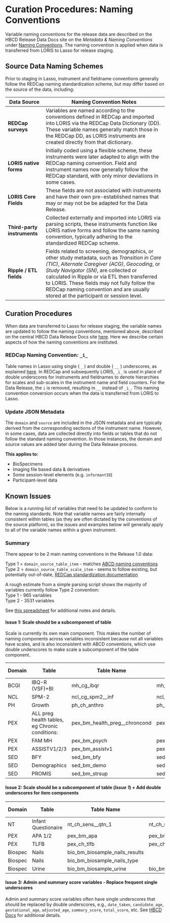 # Curation Procedures: Naming Conventions

Variable naming conventions for the release data are described on the HBCD Release Data Docs site on the *Metadata & Naming Conventions* under [Naming Conventions](https://docs.hbcdstudy.org/latest/access/metadata/#naming-conventions). The naming convention is applied when data is transferred from LORIS to Lasso for release staging.

## Source Data Naming Schemes

Prior to staging in Lasso, instrument and fieldname conventions generally follow the REDCap naming standardization scheme, but may differ based on the source of the data, including:

<table class="table-no-vertical-lines" style="width: 100%; border-collapse: collapse; table-layout: fixed;">
    <thead>
        <tr>
            <th>Data Source</th>
            <th>Naming Convention Notes</th>
        </tr>
    </thead>
    <tbody>
        <tr>
            <td style="word-wrap: break-word; white-space: normal;"><b>REDCap surveys</b></td>
            <td style="word-wrap: break-word; white-space: normal;">
                Variables are named according to the conventions defined in REDCap and imported into LORIS via the REDCap Data Dictionary (DD). 
                These variable names generally match those in the REDCap DD, as LORIS instruments are created directly from that dictionary.
            </td>
        </tr>
        <tr>
            <td style="word-wrap: break-word; white-space: normal;"><b>LORIS native forms</b></td>
            <td style="word-wrap: break-word; white-space: normal;">
                Initially coded using a flexible scheme, these instruments were later adapted to align with the REDCap naming convention. 
                Field and instrument names now generally follow the REDCap standard, with only minor deviations in some cases.
            </td>
        </tr>
       <tr>
            <td style="word-wrap: break-word; white-space: normal;"><b>LORIS Core Fields</b></td>
            <td style="word-wrap: break-word; white-space: normal;">
                These fields are not associated with instruments and have their own pre-established names that may or may not be be adapted for the Data Release.
            </td>
        </tr>
        <tr>
            <td style="word-wrap: break-word; white-space: normal;"><b>Third-party instruments</b></td>
            <td style="word-wrap: break-word; white-space: normal;">
                Collected externally and imported into LORIS via parsing scripts, these instruments function like LORIS native forms and 
                follow the same naming convention, typically adhering to the standardized REDCap scheme.
            </td>
        </tr>
        <tr>
            <td style="word-wrap: break-word; white-space: normal;"><b>Ripple / ETL fields</b></td>
            <td style="word-wrap: break-word; white-space: normal;">
                Fields related to screening, demographics, or other study metadata, such as <i>Transition in Care (TIC)</i>, 
                <i>Alternate Caregiver (ACG)</i>, <i>Geocoding</i>, or <i>Study Navigator (SN)</i>, are collected or calculated in Ripple or via ETL then transferred to LORIS. These fields may not fully follow the REDCap naming convention and are usually stored at the 
                participant or session level.
            </td>
        </tr>
    </tbody>
</table>

## Curation Procedures

When data are transferred to Lasso for release staging, the variable names are updated to follow the naming conventions, mentioned above, described on the central HBCD Data Release Docs site [here](https://docs.hbcdstudy.org/latest/access/metadata/#naming-conventions). Here we describe certain aspects of how the naming conventions are instituted.

### REDCap Naming Convention: `_i_` 

Table names in Lasso using single ( `_` ) and double ( `__` ) underscores, as explained [here](https://docs.hbcdstudy.org/latest/access/metadata/#subcomponents). In REDCap and subsequently LORIS, `_i_` is used in place of double underscores for instruments and fieldnames to denote hierarchies for scales and sub-scales in the instrument name and field counters. For the Data Release, the `i` is removed, resulting in `__` instead of `_i_`. This naming convention conversion occurs when the data is transferred from LORIS to Lasso.

### Update JSON Metadata

The `domain` and `source` are included in the JSON metadata and are typically derived from the corresponding sections of the instrument name. However, in some cases, data are collected directly into fields or tables that do not follow the standard naming convention. In those instances, the domain and source values are added later during the Data Release process.

**This applies to:**

 - BioSpecimens
 - Imaging file based data & derivatives
 - Some session-level elements (e.g. `informantID`)
 - Participant-level data

## Known Issues 

Below is a running list of variables that need to be updated to conform to the naming standards. Note that variable names are fairly internally consistent within tables (as they are often dictated by the conventions of the source platform), so the issues and examples below will generally apply to all of the variable names within a given instrument.

### Summary

There appear to be 2 main naming conventions in the Release 1.0 data:

Type 1 = `domain_source_table_item` - matches [ABCD naming conventions](https://docs.abcdstudy.org/latest/documentation/curation/naming.html)       
Type 2 = `domain_source_table_scale_item` - seems to follow existing, but potentially out-of-date, [REDCap standardization documentation](https://docs.google.com/document/d/1_xj8TPDRmb5-fQAQ3KZW87yzft-bA5Kt8HLNwMwm_MA/edit?tab=t.0#heading=h.6j8c7yy6p6t4)

A rough estimate from a simple parsing script shows the majority of variables currently follow Type 2 convention:       
Type 1 - 965 variables           
Type 2 - 3531 variables

See [this spreadsheet](https://docs.google.com/spreadsheets/d/1AM7BJiKpZIDdcCFdkZnFg4jr6ZN48ZPtbFMevfNrPWo/edit?usp=sharing) for additional notes and details.

#### Issue 1: Scale should be a subcomponent of table

Scale is currently its own main component. This makes the number of naming components across variables inconsistent because not all variables have scales, and is also inconsistent with ABCD conventions, which use double underscores to make scale a subcomponent of the table component. 

<table class="compact-table">
<thead>
<tr>
<th style="width: 10%">Domain</th>
<th style="width: 10%;">Table</th>
<th style="width: 20%">Table Name</th>
<th style="width: 20%">Example Variable</th>
<th style="width: 10%">Example Fix</th>
</tr>
</thead>
<tbody>
<tr>
<td style="word-wrap: break-word; white-space: normal;">BCGI</td>
<td style="word-wrap: break-word; white-space: normal;">IBQ-R (VSF)+BI</td>
<td style="word-wrap: break-word; white-space: normal;">mh_cg_ibqr</td>
<td style="word-wrap: break-word; white-space: normal;">mh_cg_ibqr_efrt_011</td>
<td style="word-wrap: break-word; white-space: normal;">__efrt</td>
</tr>
<tr>
<td style="word-wrap: break-word; white-space: normal;">NCL</td>
<td style="word-wrap: break-word; white-space: normal;">SPM-2</td>
<td style="word-wrap: break-word; white-space: normal;">ncl_cg_spm2__inf</td>
<td style="word-wrap: break-word; white-space: normal;">ncl_cg_spm2__inf_soc_001</td>
<td style="word-wrap: break-word; white-space: normal;">__soc</td>
</tr>
<tr>
<td style="word-wrap: break-word; white-space: normal;">PH</td>
<td style="word-wrap: break-word; white-space: normal;">Growth</td>
<td style="word-wrap: break-word; white-space: normal;">ph_ch_anthro</td>
<td style="word-wrap: break-word; white-space: normal;">ph_ch_anthro_head_001__01</td>
<td style="word-wrap: break-word; white-space: normal;">__head</td>
</tr>
<tr>
<td style="word-wrap: break-word; white-space: normal;">PEX</td>
<td style="word-wrap: break-word; white-space: normal;">ALL preg health tables, eg Chronic conditions:</td>
<td style="word-wrap: break-word; white-space: normal;">pex_bm_health_preg__chroncond</td>
<td style="word-wrap: break-word; white-space: normal;">pex_bm_health_preg__chroncond_001___1</td>
<td style="word-wrap: break-word; white-space: normal;">__preg</td>
</tr>
<tr>
<td style="word-wrap: break-word; white-space: normal;">PEX</td>
<td style="word-wrap: break-word; white-space: normal;">FAM MH</td>
<td style="word-wrap: break-word; white-space: normal;">pex_bm_psych</td>
<td style="word-wrap: break-word; white-space: normal;">pex_bm_psych_bf_001</td>
<td style="word-wrap: break-word; white-space: normal;">__bf</td>
</tr>
<tr>
<td style="word-wrap: break-word; white-space: normal;">PEX</td>
<td style="word-wrap: break-word; white-space: normal;">ASSISTV1/2/3</td>
<td style="word-wrap: break-word; white-space: normal;">pex_bm_assistv1</td>
<td style="word-wrap: break-word; white-space: normal;">pex_bm_assistv1_lt__use_001</td>
<td style="word-wrap: break-word; white-space: normal;">__lt</td>
</tr>
<tr>
<td style="word-wrap: break-word; white-space: normal;">SED</td>
<td style="word-wrap: break-word; white-space: normal;">BFY</td>
<td style="word-wrap: break-word; white-space: normal;">sed_bm_bfy</td>
<td style="word-wrap: break-word; white-space: normal;">sed_bm_bfy_econstr_008</td>
<td style="word-wrap: break-word; white-space: normal;">__econstr</td>
</tr>
<tr>
<td style="word-wrap: break-word; white-space: normal;">SED</td>
<td style="word-wrap: break-word; white-space: normal;">Demographics</td>
<td style="word-wrap: break-word; white-space: normal;">sed_bm_demo</td>
<td style="word-wrap: break-word; white-space: normal;">sed_bm_demo_herit_002__06___2</td>
<td style="word-wrap: break-word; white-space: normal;">__herit</td>
</tr>
<tr>
<td style="word-wrap: break-word; white-space: normal;">SED</td>
<td style="word-wrap: break-word; white-space: normal;">PROMIS</td>
<td style="word-wrap: break-word; white-space: normal;">sed_bm_strsup</td>
<td style="word-wrap: break-word; white-space: normal;">sed_bm_strsup_socspprt_001</td>
<td style="word-wrap: break-word; white-space: normal;">__socspprt</td>
</tr>
</tbody>
</table>


#### Issue 2: Scale should be a subcomponent of table (*Issue 1*) + Add double underscores for item components

<table class="compact-table">
<thead>
<tr>
<th style="width: 10%">Domain</th>
<th style="width: 10%;">Table</th>
<th style="width: 20%">Table Name</th>
<th style="width: 20%">Example Variable</th>
<th style="width: 10%">Example Fix</th>
</tr>
</thead>
<tbody>
<tr>
<td>NT</td>
<td>Infant Questionaire</td>
<td>nt_ch_sens__qtn_1</td>
<td>nt_ch_sens__qtn_1_beh_002</td>
<td>__1__</td>
</tr>
<tr>
<td>PEX</td>
<td>APA 1/2</td>
<td>pex_bm_apa</td>
<td>pex_bm_apa_1_depr_001</td>
<td>__1__</td>
</tr>
<tr>
<td>PEX</td>
<td>TLFB</td>
<td>pex_ch_tlfb</td>
<td>pex_ch_tlfb_alc_wk_01</td>
<td>__alc_wk__</td>
</tr>
<tr>
<td>Biospec</td>
<td>Nails</td>
<td>bio_bm_biosample_nails_results</td>
<td>&nbsp;</td>
<td>&nbsp;</td>
</tr>
<tr>
<td>Biospec</td>
<td>Nails</td>
<td>bio_bm_biosample_nails_type</td>
<td>&nbsp;</td>
<td>&nbsp;</td>
</tr>
<tr>
<td>Biospec</td>
<td>Urine</td>
<td>bio_bm_biosample_urine</td>
<td>bio_bm_biosample_urine_bio_c_pcp_u</td>
<td>&nbsp;</td>
</tr>
</tbody>
</table>

#### Issue 3: Admin and summary score variables - Replace frequent single underscores 

Admin and summary score variables often have single underscores that should be replaced by double underscores, e.g., `date_taken`, `candidate_age`, `gestational_age`, `adjusted_age`, `summary_score`, `total_score`, etc. See [HBCD Docs](https://docs.hbcdstudy.org/latest/access/metadata/#administrative-summary-score-variables) for additional details.
